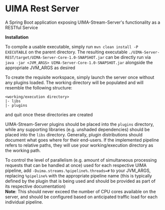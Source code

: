UIMA Rest Server
==
A Spring Boot application exposing UIMA-Stream-Server's functionality as a RESTful Service

**Installation**

To compile a usable executable, simply run `mvn clean install -P EXECUTABLE` on the parent directory. 
The resulting executable `./UIMA-Server-REST/target/UIMA-Server-Core-1.0-SNAPSHOT.jar` can be directly run 
via `java -jar <JVM_ARGS> UIMA-Server-Core-1.0-SNAPSHOT.jar` alongside the appropriate JVM_ARGS as desired

To create the requisite workspace, simply launch the server once without any plugins loaded. The working directory will
be populated and will resemble the following structure:

```
<working/execution directory>
|- libs
|- plugins 
```  

and quit once these directories are created

UIMA-Stream-Server plugins should be placed into the `plugins` directory, while any supporting libraries 
(e.g. unshaded dependencies) should be placed into the `libs` directory. Generally, plugin distributions should 
document what goes where for their end-users. If the implemented pipeline refers to relative paths,
they will use your working/execution directory as the working path.

To control the level of parallelism (e.g. amount of simultaneous processing requests that can be handled at once) 
used for each respective UIMA pipeline, add `-Duima.streams.%pipeline%.threads=#` to your JVM_ARGS, 
replacing `%pipeline%` with the appropriate pipeline name (this is typically defined by the plugin that is being used 
and should be provided as part of its respective documentation)<br/>
**Note**: This should never exceed the number of CPU cores available on the server, and should be 
configured based on anticipated traffic load for each individual pipeline.



  
